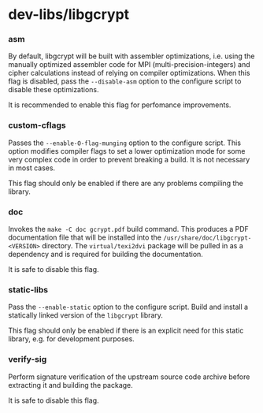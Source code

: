 # dev-libs/libgcrypt

### asm
By default, libgcrypt will be built with assembler optimizations, i.e. using the manually optimized assembler code for MPI (multi-precision-integers) and cipher calculations instead of relying on compiler optimizations. When this flag is disabled, pass the `--disable-asm` option to the configure script to disable these optimizations.

It is recommended to enable this flag for perfomance improvements.

### custom-cflags
Passes the `--enable-O-flag-munging` option to the configure script. This option modifies compiler flags to set a lower optimization mode for some very complex code in order to prevent breaking a build. It is not necessary in most cases.

This flag should only be enabled if there are any problems compiling the library.

### doc
Invokes the `make -C doc gcrypt.pdf` build command. This produces a PDF documentation file that will be installed into the `/usr/share/doc/libgcrypt-<VERSION>` directory. The `virtual/texi2dvi` package will be pulled in as a dependency and is required for building the documentation.

It is safe to disable this flag.

### static-libs
Pass the `--enable-static` option to the configure script. Build and install a statically linked version of the `libgcrypt` library.

This flag should only be enabled if there is an explicit need for this static library, e.g. for development purposes.

### verify-sig
Perform signature verification of the upstream source code archive before extracting it and building the package.

It is safe to disable this flag.
